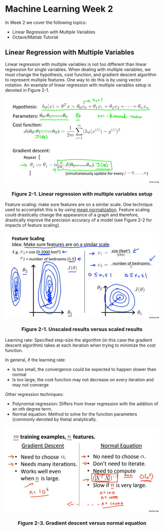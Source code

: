 # Machine Learning Week 2

In Week 2 we cover the following topics:
* Linear Regression with Multiple Variables
* Octave/Matlab Tutorial

## Linear Regression with Multiple Variables

Linear regression with multiple variables is not too different than linear regression for single variables. When dealing with multiple variables, we must change the hypothesis, cost function, and gradient descent algorithm to represent multiple features. One way to do this is by using vector notation. An example of linear regression with multiple variables setup is denoted in Figure 2-1.

<div align="center">
	<img src="photos/linearregwmultivar.jpg">
	<h3>Figure 2-1. Linear regression with multiple variables setup</h3>
</div>

Feature scaling: make sure features are on a similar scale. One technique used to accomplish this is by using [mean normalization](https://en.wikipedia.org/wiki/Normalization_(statistics)). Feature scaling could drastically change the appearance of a graph and therefore, drastically improve the precision accuracy of a model (see Figure 2-2 for impacts of feature scaling).

<div align="center">
	<img src="photos/featurescale.jpg">
	<h3>Figure 2-1. Unscaled results versus scaled results</h3>
</div>

Learning rate: Specified step-size the algorithm (in this case the gradient descent algorithm) takes at each iteration when trying to minimize the cost function.

In general, if the learning rate:
* Is too small, the convergence could be expected to happen slower than normal
* Is too large, the cost function may not decrease on every iteration and may not converge

Other regression techniques:
* Polynomial regression: Differs from linear regression with the addition of an nth degree term. 
* Normal equation: Method to solve for the function parameters (commonly denoted by theta) analytically.

<div align="center">
	<img src="photos/gradvsnorm.jpg">
	<h3>Figure 2-3. Gradient descent versus normal equation</h3>
</div>